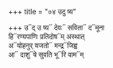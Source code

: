 +++
title = "०४ उदु ष्य"

+++
उ᳓द् उ ष्य᳓ देवः᳓ सविता᳓ द᳓मूना  
हि᳓रण्यपाणिः प्रतिदोष᳓म् अस्थात्  
अ᳓योहनुर् यजतो᳓ मन्द्र᳓जिह्व  
आ᳓ दाशु᳓षे सुवति भू᳓रि वाम᳓म्